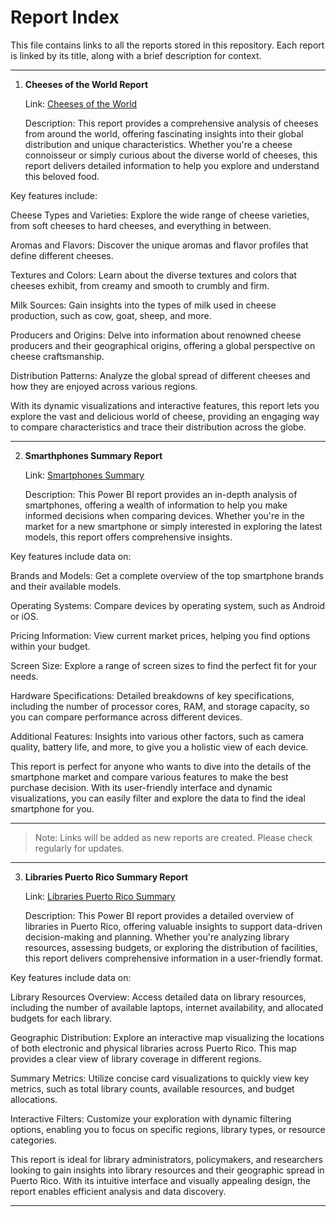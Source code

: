 # Report Index

This file contains links to all the reports stored in this repository. Each report is linked by its title, along with a brief description for context. 

---

1. **Cheeses of the World Report**

    
   Link: [Cheeses of the World](https://app.powerbi.com/view?r=eyJrIjoiNzI2OGIxYjItN2FiMy00ZTU0LWJmYWEtNWJjMTYyYThjYTQ5IiwidCI6IjdkZjczZTQwLWRlNzktNDk1MC1iYWQzLTkwODkwNTA3ZTM5OCIsImMiOjJ9)

   Description: This report provides a comprehensive analysis of cheeses from around the world, offering fascinating insights into their global distribution and unique characteristics. Whether you're a cheese connoisseur or simply curious about the diverse world of cheeses, this report delivers detailed information to help you explore and understand this beloved food.

Key features include:

Cheese Types and Varieties: Explore the wide range of cheese varieties, from soft cheeses to hard cheeses, and everything in between.

Aromas and Flavors: Discover the unique aromas and flavor profiles that define different cheeses.

Textures and Colors: Learn about the diverse textures and colors that cheeses exhibit, from creamy and smooth to crumbly and firm.

Milk Sources: Gain insights into the types of milk used in cheese production, such as cow, goat, sheep, and more.

Producers and Origins: Delve into information about renowned cheese producers and their geographical origins, offering a global perspective on cheese craftsmanship.

Distribution Patterns: Analyze the global spread of different cheeses and how they are enjoyed across various regions.


With its dynamic visualizations and interactive features, this report lets you explore the vast and delicious world of cheese, providing an engaging way to compare characteristics and trace their distribution across the globe.

---

2. **Smarthphones Summary Report**

    
   Link: [Smartphones Summary](https://app.powerbi.com/view?r=eyJrIjoiODJkYjM5YjAtNzU3MC00N2ZjLWI4ZTctM2U5NTdmZjkxMGZjIiwidCI6IjdkZjczZTQwLWRlNzktNDk1MC1iYWQzLTkwODkwNTA3ZTM5OCIsImMiOjJ9)
   
   Description: This Power BI report provides an in-depth analysis of smartphones, offering a wealth of information to help you make informed decisions when comparing devices. Whether you're in the market for a new smartphone or simply interested in exploring the latest models, this report offers comprehensive insights.

Key features include data on:

Brands and Models: Get a complete overview of the top smartphone brands and their available models.

Operating Systems: Compare devices by operating system, such as Android or iOS.

Pricing Information: View current market prices, helping you find options within your budget.

Screen Size: Explore a range of screen sizes to find the perfect fit for your needs.

Hardware Specifications: Detailed breakdowns of key specifications, including the number of processor cores, RAM, and storage capacity, so you can compare performance across different devices.

Additional Features: Insights into various other factors, such as camera quality, battery life, and more, to give you a holistic view of each device.


This report is perfect for anyone who wants to dive into the details of the smartphone market and compare various features to make the best purchase decision. With its user-friendly interface and dynamic visualizations, you can easily filter and explore the data to find the ideal smartphone for you.

---

> Note: Links will be added as new reports are created. Please check regularly for updates.

---

3. **Libraries Puerto Rico Summary Report**

    
   Link: [Libraries Puerto Rico Summary](XXXXXXXXXXX)
   
   Description: This Power BI report provides a detailed overview of libraries in Puerto Rico, offering valuable insights to support data-driven decision-making and planning. Whether you're analyzing library resources, assessing budgets, or exploring the distribution of facilities, this report delivers comprehensive information in a user-friendly format.

Key features include data on:

Library Resources Overview: Access detailed data on library resources, including the number of available laptops, internet availability, and allocated budgets for each library.

Geographic Distribution: Explore an interactive map visualizing the locations of both electronic and physical libraries across Puerto Rico. This map provides a clear view of library coverage in different regions.

Summary Metrics: Utilize concise card visualizations to quickly view key metrics, such as total library counts, available resources, and budget allocations.

Interactive Filters: Customize your exploration with dynamic filtering options, enabling you to focus on specific regions, library types, or resource categories.


This report is ideal for library administrators, policymakers, and researchers looking to gain insights into library resources and their geographic spread in Puerto Rico. With its intuitive interface and visually appealing design, the report enables efficient analysis and data discovery.

---
